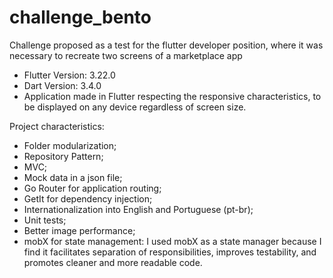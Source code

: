 # challenge_bento
Challenge proposed as a test for the flutter developer position, where it was necessary to recreate two screens of a marketplace app

- Flutter Version: 3.22.0
- Dart Version: 3.4.0 
- Application made in Flutter respecting the responsive characteristics, to be displayed on any device regardless of screen size.

Project characteristics:
- Folder modularization;
- Repository Pattern;
- MVC;
- Mock data in a json file;
- Go Router for application routing;
- GetIt for dependency injection;
- Internationalization into English and Portuguese (pt-br);
- Unit tests;
- Better image performance;
- mobX for state management: I used mobX as a state manager because I find it facilitates separation of responsibilities, improves testability, and promotes cleaner and more readable code.
